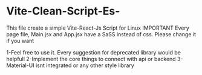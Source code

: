 # Vite-Clean-Script-Es-
This file create a simple Vite-React-Js Script for Linux
                                            IMPORTANT
Every page file, Main.jsx and App.jsx have a SaSS instead of css. Please change it if you want

1-Feel free to use it. Every suggestion for deprecated library would be helpfull
2-Implement the core things to connect with api or backend
3-Material-UI isnt integrated or any other style library
